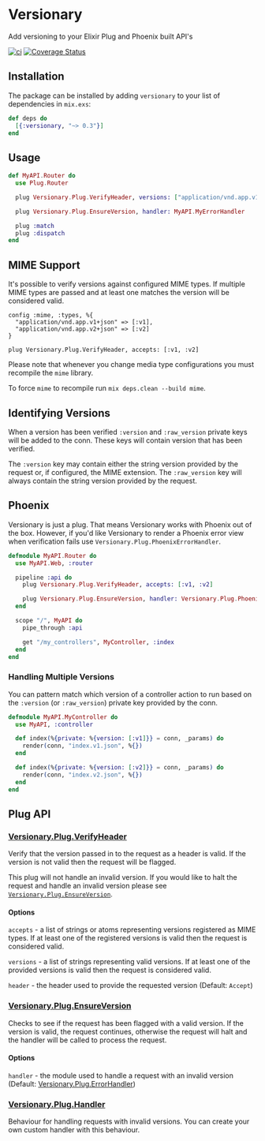 # Versionary

Add versioning to your Elixir Plug and Phoenix built API's

[![ci](https://github.com/sticksnleaves/versionary/actions/workflows/ci.yaml/badge.svg)](https://github.com/sticksnleaves/versionary/actions/workflows/ci.yaml)
[![Coverage Status](https://coveralls.io/repos/github/sticksnleaves/versionary/badge.svg?branch=master)](https://coveralls.io/github/sticksnleaves/versionary?branch=master)

## Installation

The package can be installed by adding `versionary` to your list of dependencies
in `mix.exs`:

```elixir
def deps do
  [{:versionary, "~> 0.3"}]
end
```

## Usage

```elixir
def MyAPI.Router do
  use Plug.Router

  plug Versionary.Plug.VerifyHeader, versions: ["application/vnd.app.v1+json"]

  plug Versionary.Plug.EnsureVersion, handler: MyAPI.MyErrorHandler

  plug :match
  plug :dispatch
end
```

## MIME Support

It's possible to verify versions against configured MIME types. If multiple MIME
types are passed and at least one matches the version will be considered valid.

```
config :mime, :types, %{
  "application/vnd.app.v1+json" => [:v1],
  "application/vnd.app.v2+json" => [:v2]
}
```

```
plug Versionary.Plug.VerifyHeader, accepts: [:v1, :v2]
```

Please note that whenever you change media type configurations you must
recompile the `mime` library.

To force `mime` to recompile run `mix deps.clean --build mime`.

## Identifying Versions

When a version has been verified `:version` and `:raw_version` private keys will
be added to the conn. These keys will contain version that has been verified.

The `:version` key may contain either the string version provided by the
request or, if configured, the MIME extension. The `:raw_version` key will
always contain the string version provided by the request.

## Phoenix

Versionary is just a plug. That means Versionary works with Phoenix out of the
box. However, if you'd like Versionary to render a Phoenix error view when
verification fails use `Versionary.Plug.PhoenixErrorHandler`.

```elixir
defmodule MyAPI.Router do
  use MyAPI.Web, :router

  pipeline :api do
    plug Versionary.Plug.VerifyHeader, accepts: [:v1, :v2]

    plug Versionary.Plug.EnsureVersion, handler: Versionary.Plug.PhoenixErrorHandler
  end

  scope "/", MyAPI do
    pipe_through :api

    get "/my_controllers", MyController, :index
  end
end
```

### Handling Multiple Versions

You can pattern match which version of a controller action to run based on the
`:version` (or `:raw_version`) private key provided by the conn.

```elixir
defmodule MyAPI.MyController do
  use MyAPI, :controller

  def index(%{private: %{version: [:v1]}} = conn, _params) do
    render(conn, "index.v1.json", %{})
  end

  def index(%{private: %{version: [:v2]}} = conn, _params) do
    render(conn, "index.v2.json", %{})
  end
end
```

## Plug API

### [Versionary.Plug.VerifyHeader](https://hexdocs.pm/versionary/Versionary.Plug.VerifyHeader.html)

Verify that the version passed in to the request as a header is valid. If the
version is not valid then the request will be flagged.

This plug will not handle an invalid version. If you would like to halt the
request and handle an invalid version please see
[`Versionary.Plug.EnsureVersion`](https://hexdocs.pm/versionary/Versionary.Plug.EnsureVersion.html).

#### Options

`accepts` - a list of strings or atoms representing versions registered as
MIME types. If at least one of the registered versions is valid then the
request is considered valid.

`versions` - a list of strings representing valid versions. If at least one of
the provided versions is valid then the request is considered valid.

`header` - the header used to provide the requested version (Default: `Accept`)

### [Versionary.Plug.EnsureVersion](https://hexdocs.pm/versionary/Versionary.Plug.EnsureVersion.html)

Checks to see if the request has been flagged with a valid version. If the
version is valid, the request continues, otherwise the request will halt and the
handler will be called to process the request.

#### Options

`handler` - the module used to handle a request with an invalid version
(Default: [Versionary.Plug.ErrorHandler](https://hexdocs.pm/versionary/Versionary.Plug.ErrorHandler.html))

### [Versionary.Plug.Handler](https://hexdocs.pm/versionary/Versionary.Plug.Handler.html)

Behaviour for handling requests with invalid versions. You can create your own
custom handler with this behaviour.
